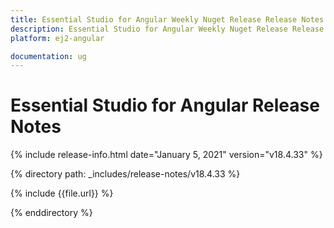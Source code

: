 ```yaml
---
title: Essential Studio for Angular Weekly Nuget Release Release Notes  
description: Essential Studio for Angular Weekly Nuget Release Release Notes  
platform: ej2-angular

documentation: ug
---
```


# Essential Studio for  Angular  Release Notes  

{% include release-info.html date="January 5, 2021"   version="v18.4.33"  %} 

{% directory path: _includes/release-notes/v18.4.33 %}

{% include {{file.url}} %}

{% enddirectory %}
